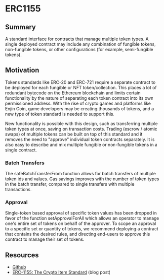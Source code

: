 # ERC1155

## Summary

A standard interface for contracts that manage multiple token types. A single deployed contract may include any combination of fungible tokens, non-fungible tokens, or other configurations \(for example, semi-fungible tokens\).

## Motivation

Tokens standards like ERC-20 and ERC-721 require a separate contract to be deployed for each fungible or NFT token/collection. This places a lot of redundant bytecode on the Ethereum blockchain and limits certain functionality by the nature of separating each token contract into its own permissioned address. With the rise of crypto games and platforms like Enjin Coin, game developers may be creating thousands of tokens, and a new type of token standard is needed to support this.

New functionality is possible with this design, such as transferring multiple token types at once, saving on transaction costs. Trading \(escrow / atomic swaps\) of multiple tokens can be built on top of this standard and it removes the need to "approve" individual token contracts separately. It is also easy to describe and mix multiple fungible or non-fungible tokens in a single contract.

### Batch Transfers

The safeBatchTransferFrom function allows for batch transfers of multiple token ids and values. Gas savings improves with the number of token types in the batch transfer, compared to single transfers with multiple transactions.

### Approval

Single-token based approval of specific token values has been dropped in favor of the function setApprovalForAll which allows an operator to manage one's entire set of tokens on behalf of the approver. To scope an approval to a specific set or quantity of tokens, we recommend deploying a contract that contains the desired rules, and directing end-users to approve this contract to manage their set of tokens.

## Resources

* [Github](https://github.com/ethereum/EIPs/blob/master/EIPS/eip-1155.md)
* [ERC-1155: The Crypto Item Standard](https://blog.enjincoin.io/erc-1155-the-crypto-item-standard-ac9cf1c5a226) \(blog post\)

